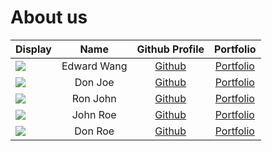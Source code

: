 # About us

Display | Name | Github Profile | Portfolio 
--------|:----:|:--------------:|:---------:
![](https://via.placeholder.com/100.png?text=Photo) | Edward Wang | [Github](https://github.com/EdwardZYWang) | [Portfolio](https://www.linkedin.com/in/edward-w-220218206/)
![](https://via.placeholder.com/100.png?text=Photo) | Don Joe | [Github](https://github.com/) | [Portfolio](docs/team/johndoe.md)
![](https://via.placeholder.com/100.png?text=Photo) | Ron John | [Github](https://github.com/) | [Portfolio](docs/team/johndoe.md)
![](https://via.placeholder.com/100.png?text=Photo) | John Roe | [Github](https://github.com/) | [Portfolio](docs/team/johndoe.md)
![](https://via.placeholder.com/100.png?text=Photo) | Don Roe | [Github](https://github.com/) | [Portfolio](docs/team/johndoe.md)
